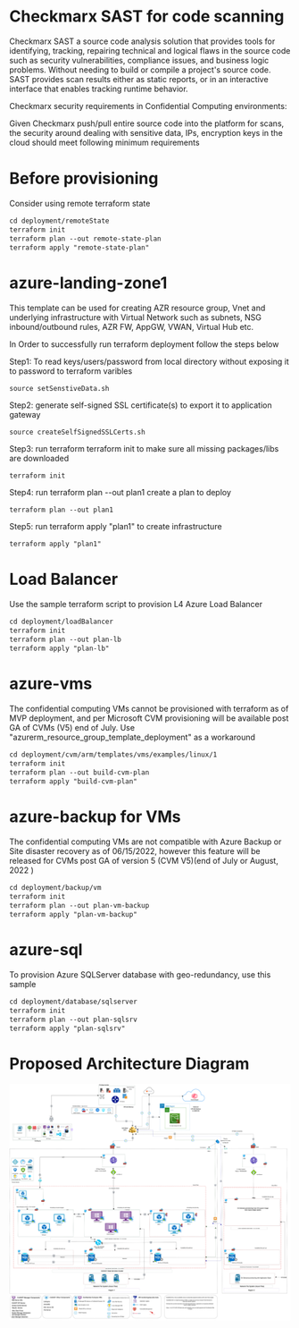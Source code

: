# Checkmarx SAST for code scanning

Checkmarx SAST a source code analysis solution that provides tools for identifying, tracking, repairing technical and logical flaws in the source code such as security vulnerabilities, compliance issues, and business logic problems. Without needing to build or compile a project's source code. SAST provides scan results either as static reports, or in an interactive interface that enables tracking runtime behavior.

Checkmarx security requirements in Confidential Computing environments:

Given Checkmarx push/pull entire source code into the platform for scans, the security around dealing with sensitive data, IPs, encryption keys in the cloud should meet following minimum requirements


# Before provisioning 

Consider using remote terraform state 

    cd deployment/remoteState
    terraform init
    terraform plan --out remote-state-plan
    terraform apply "remote-state-plan"


# azure-landing-zone1

This template can be used for creating AZR resource group, Vnet and underlying infrastructure with Virtual Network such as subnets, NSG inbound/outbound rules, AZR FW, AppGW, VWAN, Virtual Hub etc.

In Order to successfully run terraform deployment follow the steps below

   Step1: To read keys/users/password from local directory without exposing it to password to terraform varibles

    source setSenstiveData.sh
   Step2: generate self-signed SSL certificate(s) to export it to application gateway

    source createSelfSignedSSLCerts.sh

   Step3: run terraform terraform init to make sure all missing packages/libs are downloaded

    terraform init
   Step4: run terraform plan --out plan1 create a plan to deploy

    terraform plan --out plan1
   Step5: run terraform apply "plan1" to create infrastructure

    terraform apply "plan1"

# Load Balancer

Use the sample terraform script to provision L4 Azure Load Balancer

    cd deployment/loadBalancer
    terraform init
    terraform plan --out plan-lb
    terraform apply "plan-lb"

# azure-vms

The confidential computing VMs cannot be provisioned with terraform as of MVP deployment, and per Microsoft CVM provisioning will be available post GA of CVMs (V5) end of July. Use "azurerm_resource_group_template_deployment" as a workaround

    cd deployment/cvm/arm/templates/vms/examples/linux/1
    terraform init
    terraform plan --out build-cvm-plan
    terraform apply "build-cvm-plan"

# azure-backup for VMs

The confidential computing VMs are not compatible with Azure Backup or Site disaster recovery as of 06/15/2022, however this feature will be released for CVMs post GA of version 5 (CVM V5)(end of July or August, 2022 )

    cd deployment/backup/vm
    terraform init
    terraform plan --out plan-vm-backup
    terraform apply "plan-vm-backup"
# azure-sql
 
To provision Azure SQLServer database with geo-redundancy, use this sample

    cd deployment/database/sqlserver
    terraform init
    terraform plan --out plan-sqlsrv
    terraform apply "plan-sqlsrv"

# Proposed Architecture Diagram
![Alt text](../architecture/chkmrx-ha-multi-zone.png)
